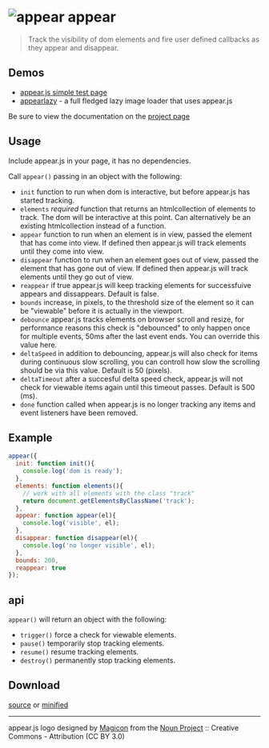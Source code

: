 # ![appear](https://raw.githubusercontent.com/creativelive/appear/master/assets/appear-64.png) appear

> Track the visibility of dom elements and fire user defined callbacks as they appear and disappear.

## Demos

- [appear.js simple test page](http://creativelive.github.io/appear/examples/simple/)
- [appearlazy](http://creativelive.github.io/appear/examples/lazy/) - a full fledged lazy image loader that uses appear.js

Be sure to view the documentation on the [project page](http://creativelive.github.io/appear/)

## Usage

Include appear.js in your page, it has no dependencies.

Call `appear()` passing in an object with the following:

- `init` function to run when dom is interactive, but before appear.js has started tracking.
- `elements` *required* function that returns an htmlcollection of elements to track. The dom will be interactive at this point. Can alternatively be an existing htmlcollection instead of a function.
- `appear` function to run when an element is in view, passed the element that has come into view. If defined then appear.js will track elements until they come into view.
- `disappear` function to run when an element goes out of view, passed the element that has gone out of view. If defined then appear.js will track elements until they go out of view.
- `reappear` if true appear.js will keep tracking elements for successfuive appears and dissappears. Default is false.
- `bounds` increase, in pixels, to the threshold size of the element so it can be "viewable" before it is actually in the viewport.
- `debounce` appear.js tracks elements on browser scroll and resize, for performance reasons this check is "debounced" to only happen once for multiple events, 50ms after the last event ends. You can override this value here.
- `deltaSpeed` in addition to debouncing, appear.js will also check for items during continuous slow scrolling, you can controll how slow the scrolling should be via this value. Default is 50 (pixels).
- `deltaTimeout` after a succesful delta speed check, appear.js will not check for viewable items again until this timeout passes. Default is 500 (ms).
- `done` function called when appear.js is no longer tracking any items and event listeners have been removed.

## Example

```javascript
appear({
  init: function init(){
    console.log('dom is ready');
  },
  elements: function elements(){
    // work with all elements with the class "track"
    return document.getElementsByClassName('track');
  },
  appear: function appear(el){
    console.log('visible', el);
  },
  disappear: function disappear(el){
    console.log('no longer visible', el);
  },
  bounds: 200,
  reappear: true
});
```

## api

`appear()` will return an object with the following:

- `trigger()` force a check for viewable elements.
- `pause()` temporarily stop tracking elements.
- `resume()` resume tracking elements.
- `destroy()` permanently stop tracking elements.


## Download

[source](https://raw.githubusercontent.com/creativelive/appear/master/dist/appear.js) or [minified](https://raw.githubusercontent.com/creativelive/appear/master/dist/appear.min.js)

---

appear.js logo designed by [Magicon](http://thenounproject.com/magicon) from the [Noun Project](http://thenounproject.com/) :: Creative Commons - Attribution (CC BY 3.0)
